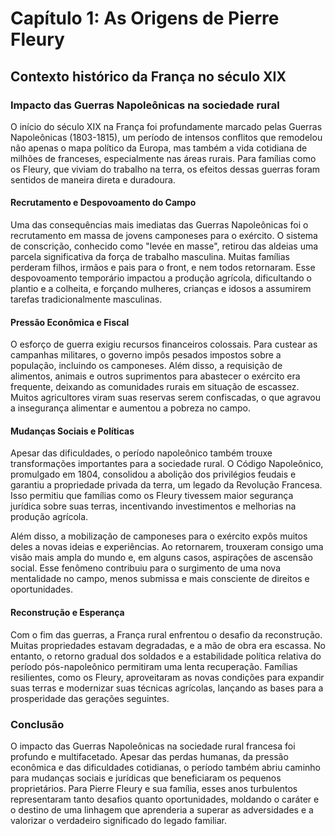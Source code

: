# Capítulo 1: As Origens de Pierre Fleury

## Contexto histórico da França no século XIX

### Impacto das Guerras Napoleônicas na sociedade rural

O início do século XIX na França foi profundamente marcado pelas Guerras Napoleônicas (1803-1815), um período de intensos conflitos que remodelou não apenas o mapa político da Europa, mas também a vida cotidiana de milhões de franceses, especialmente nas áreas rurais. Para famílias como os Fleury, que viviam do trabalho na terra, os efeitos dessas guerras foram sentidos de maneira direta e duradoura.

#### Recrutamento e Despovoamento do Campo

Uma das consequências mais imediatas das Guerras Napoleônicas foi o recrutamento em massa de jovens camponeses para o exército. O sistema de conscrição, conhecido como "levée en masse", retirou das aldeias uma parcela significativa da força de trabalho masculina. Muitas famílias perderam filhos, irmãos e pais para o front, e nem todos retornaram. Esse despovoamento temporário impactou a produção agrícola, dificultando o plantio e a colheita, e forçando mulheres, crianças e idosos a assumirem tarefas tradicionalmente masculinas.

#### Pressão Econômica e Fiscal

O esforço de guerra exigiu recursos financeiros colossais. Para custear as campanhas militares, o governo impôs pesados impostos sobre a população, incluindo os camponeses. Além disso, a requisição de alimentos, animais e outros suprimentos para abastecer o exército era frequente, deixando as comunidades rurais em situação de escassez. Muitos agricultores viram suas reservas serem confiscadas, o que agravou a insegurança alimentar e aumentou a pobreza no campo.

#### Mudanças Sociais e Políticas

Apesar das dificuldades, o período napoleônico também trouxe transformações importantes para a sociedade rural. O Código Napoleônico, promulgado em 1804, consolidou a abolição dos privilégios feudais e garantiu a propriedade privada da terra, um legado da Revolução Francesa. Isso permitiu que famílias como os Fleury tivessem maior segurança jurídica sobre suas terras, incentivando investimentos e melhorias na produção agrícola.

Além disso, a mobilização de camponeses para o exército expôs muitos deles a novas ideias e experiências. Ao retornarem, trouxeram consigo uma visão mais ampla do mundo e, em alguns casos, aspirações de ascensão social. Esse fenômeno contribuiu para o surgimento de uma nova mentalidade no campo, menos submissa e mais consciente de direitos e oportunidades.

#### Reconstrução e Esperança

Com o fim das guerras, a França rural enfrentou o desafio da reconstrução. Muitas propriedades estavam degradadas, e a mão de obra era escassa. No entanto, o retorno gradual dos soldados e a estabilidade política relativa do período pós-napoleônico permitiram uma lenta recuperação. Famílias resilientes, como os Fleury, aproveitaram as novas condições para expandir suas terras e modernizar suas técnicas agrícolas, lançando as bases para a prosperidade das gerações seguintes.

### Conclusão

O impacto das Guerras Napoleônicas na sociedade rural francesa foi profundo e multifacetado. Apesar das perdas humanas, da pressão econômica e das dificuldades cotidianas, o período também abriu caminho para mudanças sociais e jurídicas que beneficiaram os pequenos proprietários. Para Pierre Fleury e sua família, esses anos turbulentos representaram tanto desafios quanto oportunidades, moldando o caráter e o destino de uma linhagem que aprenderia a superar as adversidades e a valorizar o verdadeiro significado do legado familiar.